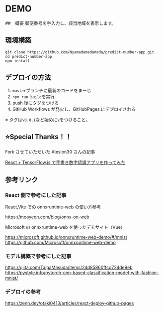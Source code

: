 # DEMO

##　概要
郵便番号を手入力し、該当地域を表示します。

## 環境構築

```terminal
git clone https://github.com/Nyamadamadamada/predict-number-app.git
cd predict-number-app
npm install
```

## デプロイの方法

1. `master`ブランチに最新のコードをまーじ
2. `npm run build`を実行
3. push 後にタグをつける
4. GitHub Workflows が発火し、GitHubPages にデプロイされる

※ タグは`v0.0.1`など始めに`v`をつけること。

## ⭐️Special Thanks！！

Fork させていただいた Alesion30 さんの記事

[React + TensorFlow.js で手書き数字認識アプリを作ってみた](https://qiita.com/Alesion30/items/27713d7a65dc2d12b259)

## 参考リンク

### React 側で参考にした記事

React,Vite での onnxruntime-web の使い方参考

https://mooyeon.com/blog/onnx-on-web

Microsoft の onnxruntime-web を使ったデモサイト（Vue）

https://microsoft.github.io/onnxruntime-web-demo/#/mnist
https://github.com/Microsoft/onnxruntime-web-demo

### モデル構築で参考にした記事

https://qiita.com/TaigaMasuda/items/24d85860ffcd724de9eb
https://pystyle.info/pytorch-cnn-based-classification-model-with-fashion-mnist/

### デプロイの参考

https://zenn.dev/otaki0413/articles/react-deploy-github-pages

